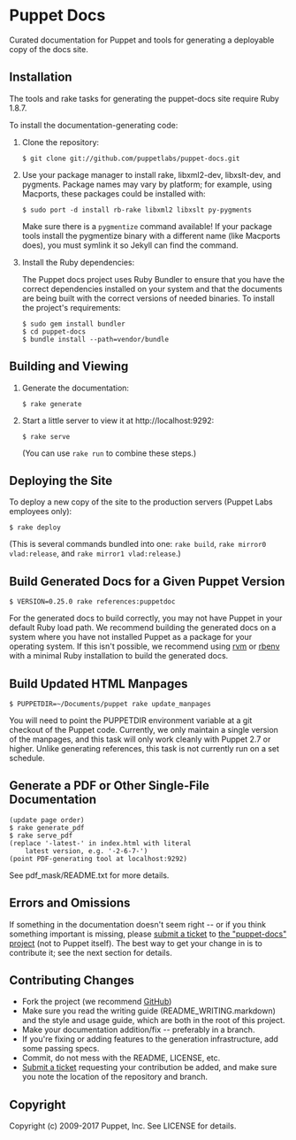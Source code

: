 Puppet Docs
===========

Curated documentation for Puppet and tools for generating a deployable copy
of the docs site.

Installation
------------

The tools and rake tasks for generating the puppet-docs site require Ruby 1.8.7.

To install the documentation-generating code:

1.  Clone the repository:

        $ git clone git://github.com/puppetlabs/puppet-docs.git

2.  Use your package manager to install rake, libxml2-dev, libxslt-dev, and pygments.
    Package names may vary by platform; for example, using Macports, these packages could
    be installed with:

        $ sudo port -d install rb-rake libxml2 libxslt py-pygments

    Make sure there is a `pygmentize` command available! If your package tools
    install the pygmentize binary with a different name (like Macports does),
    you must symlink it so Jekyll can find the command.

3.  Install the Ruby dependencies:

    The Puppet docs project uses Ruby Bundler to ensure that you have the correct dependencies
    installed on your system and that the documents are being built with the correct versions
    of needed binaries. To install the project's requirements:

        $ sudo gem install bundler
        $ cd puppet-docs
        $ bundle install --path=vendor/bundle

Building and Viewing
--------------------

1.  Generate the documentation:

        $ rake generate

2.  Start a little server to view it at http://localhost:9292:

        $ rake serve

    (You can use `rake run` to combine these steps.)

Deploying the Site
------------------

To deploy a new copy of the site to the production servers (Puppet Labs employees only):

    $ rake deploy

(This is several commands bundled into one: `rake build`,
`rake mirror0 vlad:release`, and `rake mirror1 vlad:release`.)

Build Generated Docs for a Given Puppet Version
-----------------------------------------------

    $ VERSION=0.25.0 rake references:puppetdoc

For the generated docs to build correctly, you may not have Puppet in your default Ruby load path.
We recommend building the generated docs on a system where you have not installed Puppet as
a package for your operating system. If this isn't possible, we recommend using [rvm][] or
[rbenv][] with a minimal Ruby installation to build the generated docs.


Build Updated HTML Manpages
---------------------------

    $ PUPPETDIR=~/Documents/puppet rake update_manpages

You will need to point the PUPPETDIR environment variable at a git checkout of
the Puppet code. Currently, we only maintain a single version of the manpages,
and this task will only work cleanly with Puppet 2.7 or higher. Unlike
generating references, this task is not currently run on a set schedule.

Generate a PDF or Other Single-File Documentation
-------------------------------------------------

    (update page order)
    $ rake generate_pdf
    $ rake serve_pdf
    (replace '-latest-' in index.html with literal
        latest version, e.g. '-2-6-7-')
    (point PDF-generating tool at localhost:9292)

See pdf_mask/README.txt for more details.

Errors and Omissions
--------------------

If something in the documentation doesn't seem right -- or if you
think something important is missing, please [submit a ticket][1] to
[the "puppet-docs" project][1] (not to Puppet itself).  The best way
to get your change in is to contribute it; see the next section for
details.


Contributing Changes
--------------------

* Fork the project (we recommend [GitHub][3])
* Make sure you read the writing guide (README_WRITING.markdown) and the
style and usage guide, which are both in the root of this project.
* Make your documentation addition/fix -- preferably in a branch.
* If you're fixing or adding features to the generation
  infrastructure, add some passing specs.
* Commit, do not mess with the README, LICENSE, etc.
* [Submit a ticket][1] requesting your contribution be added, and make
  sure you note the location of the repository and branch.

[1]: http://tickets.puppetlabs.com/browse/DOCUMENT
[3]: http://github.com
[4]: http://docs.puppetlabs.com/guides/style_and_usage.html
[rvm]: https://rvm.io
[rbenv]: https://github.com/sstephenson/rbenv

Copyright
---------

Copyright (c) 2009-2017 Puppet, Inc. See LICENSE for details.


